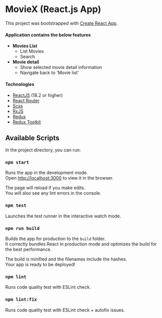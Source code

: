 # MovieX (React.js App)

This project was bootstrapped with [Create React App](https://github.com/facebook/create-react-app).

#### Application contains the below features

- **Movies List**
  - List Movies
  - Search
- **Movie detail**
  - Show selected movie detail information
  - Navigate back to &#39;Movie list&#39;

#### Technologies

- [ReactJS](https://reactjs.org/) (18.2 or higher)
- [React Router](https://github.com/ReactTraining/react-router)
- [Scss](http://sass-lang.com/)
- [RxJS](https://rxjs.dev/)
- [Redux](http://redux.js.org/)
- [Redux Toolkit](https://redux-toolkit.js.org/)

## Available Scripts

In the project directory, you can run:

### `npm start`

Runs the app in the development mode.\
Open [http://localhost:3000](http://localhost:3000) to view it in the browser.

The page will reload if you make edits.\
You will also see any lint errors in the console.

### `npm test`

Launches the test runner in the interactive watch mode.

### `npm run build`

Builds the app for production to the `build` folder.\
It correctly bundles React in production mode and optimizes the build for the best performance.

The build is minified and the filenames include the hashes.\
Your app is ready to be deployed!

### `npm lint`

Runs code quality test with ESLint check.

### `npm lint:fix`

Runs code quality test with ESLint check + autofix issues.
